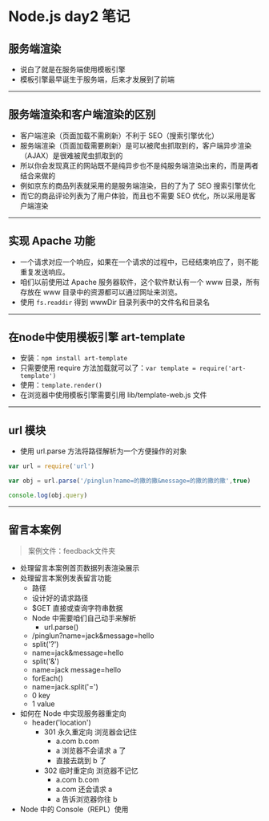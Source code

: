 # Node.js day2 笔记

## 服务端渲染

  + 说白了就是在服务端使用模板引擎
  + 模板引擎最早诞生于服务端，后来才发展到了前端
---

## 服务端渲染和客户端渲染的区别

  + 客户端渲染（页面加载不需刷新）不利于 SEO（搜索引擎优化）
  + 服务端渲染（页面加载需要刷新）是可以被爬虫抓取到的，客户端异步渲染（AJAX）是很难被爬虫抓取到的
  + 所以你会发现真正的网站既不是纯异步也不是纯服务端渲染出来的，而是两者结合来做的
  + 例如京东的商品列表就采用的是服务端渲染，目的了为了 SEO 搜索引擎优化
  + 而它的商品评论列表为了用户体验，而且也不需要 SEO 优化，所以采用是客户端渲染
---

## 实现 Apache 功能

  + 一个请求对应一个响应，如果在一个请求的过程中，已经结束响应了，则不能重复发送响应。
  + 咱们以前使用过 Apache 服务器软件，这个软件默认有一个 www 目录，所有存放在 www 目录中的资源都可以通过网址来浏览。
  + 使用 `fs.readdir` 得到 wwwDir 目录列表中的文件名和目录名
---

## 在node中使用模板引擎 art-template
  + 安装：`npm install art-template`
  + 只需要使用 require 方法加载就可以了：`var template = require('art-template')`
  + 使用：`template.render()`
  + 在浏览器中使用模板引擎需要引用 lib/template-web.js 文件
---

## url 模块
  + 使用 url.parse 方法将路径解析为一个方便操作的对象
  ```javascript
  var url = require('url')
  
  var obj = url.parse('/pinglun?name=的撒的撒&message=的撒的撒的撒',true)
  
  console.log(obj.query)
  ```
---

## 留言本案例

>案例文件：feedback文件夹
- 处理留言本案例首页数据列表渲染展示
- 处理留言本案例发表留言功能
  + 路径
  + 设计好的请求路径
  + $GET 直接或查询字符串数据
  + Node 中需要咱们自己动手来解析
    * url.parse()
  + /pinglun?name=jack&message=hello
  + split('?')
  + name=jack&message=hello
  + split('&')
  + name=jack message=hello
  + forEach()
  + name=jack.split('=')
  + 0 key
  + 1 value
- 如何在 Node 中实现服务器重定向
  + header('location')
    * 301 永久重定向 浏览器会记住
      - a.com b.com
      - a 浏览器不会请求 a 了
      - 直接去跳到 b 了
    * 302 临时重定向 浏览器不记忆
      - a.com b.com
      - a.com 还会请求 a
      - a 告诉浏览器你往 b
- Node 中的 Console（REPL）使用